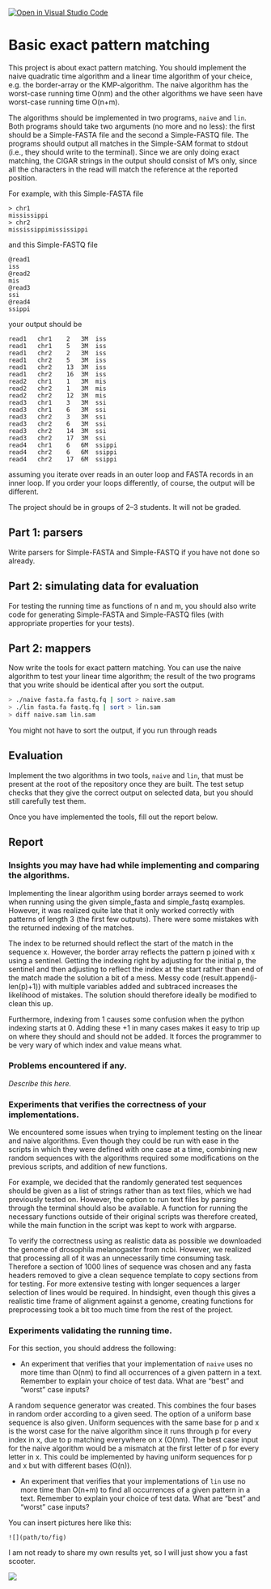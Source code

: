 [![Open in Visual Studio Code](https://classroom.github.com/assets/open-in-vscode-c66648af7eb3fe8bc4f294546bfd86ef473780cde1dea487d3c4ff354943c9ae.svg)](https://classroom.github.com/online_ide?assignment_repo_id=8379450&assignment_repo_type=AssignmentRepo)
# Basic exact pattern matching

This project is about exact pattern matching. You should implement the naive quadratic time algorithm and a linear time algorithm of your cheice, e.g. the border-array or the KMP-algorithm. The naive algorithm has the worst-case running time O(nm) and the other algorithms we have seen have worst-case running time O(n+m).

The algorithms should be implemented in two programs, `naive` and `lin`. Both programs should take two arguments (no more and no less): the first should be a Simple-FASTA file and the second a Simple-FASTQ file. The programs should output all matches in the Simple-SAM format to stdout (i.e., they should write to the terminal). Since we are only doing exact matching, the CIGAR strings in the output should consist of M’s only, since all the characters in the read will match the reference at the reported position.

For example, with this Simple-FASTA file

```
> chr1
mississippi
> chr2
mississippimississippi
```

and this Simple-FASTQ file

```
@read1
iss
@read2
mis
@read3
ssi
@read4
ssippi
```

your output should be

```
read1	chr1	2	3M	iss
read1	chr1	5	3M	iss
read1	chr2	2	3M	iss
read1	chr2	5	3M	iss
read1	chr2	13	3M	iss
read1	chr2	16	3M	iss
read2	chr1	1	3M	mis
read2	chr2	1	3M	mis
read2	chr2	12	3M	mis
read3	chr1	3	3M	ssi
read3	chr1	6	3M	ssi
read3	chr2	3	3M	ssi
read3	chr2	6	3M	ssi
read3	chr2	14	3M	ssi
read3	chr2	17	3M	ssi
read4	chr1	6	6M	ssippi
read4	chr2	6	6M	ssippi
read4	chr2	17	6M	ssippi
```

assuming you iterate over reads in an outer loop and FASTA records in an inner loop. If you order your loops differently, of course, the output will be different.

The project should be in groups of 2–3 students. It will not be graded.

## Part 1: parsers 

Write parsers for Simple-FASTA and Simple-FASTQ if you have not done so already.

## Part 2: simulating data for evaluation

For testing the running time as functions of n and m, you should also write code for generating Simple-FASTA and Simple-FASTQ files (with appropriate properties for your tests).

## Part 2: mappers

Now write the tools for exact pattern matching. You can use the naive algorithm to test your linear time algorithm; the result of the two programs that you write should be identical after you sort the output.

```sh
> ./naive fasta.fa fastq.fq | sort > naive.sam
> ./lin fasta.fa fastq.fq | sort > lin.sam
> diff naive.sam lin.sam
```

You might not have to sort the output, if you run through reads

## Evaluation

Implement the two algorithms in two tools, `naive` and `lin`, that must be present at the root of the repository once they are built. The test setup checks that they give the correct output on selected data, but you should still carefully test them.

Once you have implemented the tools, fill out the report below. 

## Report

### Insights you may have had while implementing and comparing the algorithms. 

Implementing the linear algorithm using border arrays seemed to work when running using the given simple_fasta and simple_fastq examples. However, it was realized quite late that it only worked correctly with patterns of length 3 (the first few outputs). There were some mistakes with the returned indexing of the matches.

The index to be returned should reflect the start of the match in the sequence x. However, the border array reflects the pattern p joined with x using a sentinel. Getting the indexing right by adjusting for the initial p, the sentinel and then adjusting to reflect the index at the start rather than end of the match made the solution a bit of a mess. Messy code (result.append(i-len(p)+1)) with multiple variables added and subtraced increases the likelihood of mistakes. The solution should therefore ideally be modified to clean this up. 

Furthermore, indexing from 1 causes some confusion when the python indexing starts at 0. Adding these +1 in many cases makes it easy to trip up on where they should and should not be added. It forces the programmer to be very wary of which index and value means what.

### Problems encountered if any. 

*Describe this here.*

### Experiments that verifies the correctness of your implementations.

We encountered some issues when trying to implement testing on the linear and naive algorithms. Even though they could be run with ease in the scripts in which they were defined with one case at a time, combining new random sequences with the algorithms required some modifications on the previous scripts, and addition of new functions.

For example, we decided that the randomly generated test sequences should be given as a list of strings rather than as text files, which we had previously tested on. However, the option to run text files by parsing through the terminal should also be available. A function for running the necessary functions outside of their original scripts was therefore created, while the main function in the script was kept to work with argparse.

To verify the correctness using as realistic data as possible we downloaded the genome of drosophila melanogaster from ncbi. However, we realized that processing all of it was an unnecessarily time consuming task. Therefore a section of 1000 lines of sequence was chosen and any fasta headers removed to give a clean sequence template to copy sections from for testing. For more extensive testing with longer sequences a larger selection of lines would be required. In hindsight, even though this gives a realistic time frame of alignment against a genome, creating functions for preprocessing took a bit too much time from the rest of the project.


### Experiments validating the running time.

For this section, you should address the following:

* An experiment that verifies that your implementation of `naive` uses no more time than O(nm) to find all occurrences of a given pattern in a text. Remember to explain your choice of test data. What are “best” and “worst” case inputs? 

A random sequence generator was created. This combines the four bases in random order according to a given seed. The option of a uniform base sequence is also given. Uniform sequences with the same base for p and x is the worst case for the naive algorithm since it runs through p for every index in x, due to p matching everywhere on x (O(nm). The best case input for the naive algorithm would be a mismatch at the first letter of p for every letter in x. This could be implemented by having uniform sequences for p and x but with different bases (O(n)).

* An experiment that verifies that your implementations of `lin` use no more time than O(n+m) to find all occurrences of a given pattern in a text. Remember to explain your choice of test data. What are “best” and “worst” case inputs?

You can insert pictures here like this:

```
![](path/to/fig)
```

I am not ready to share my own results yet, so I will just show you a fast scooter.

![](figs/scooter.jpg)

